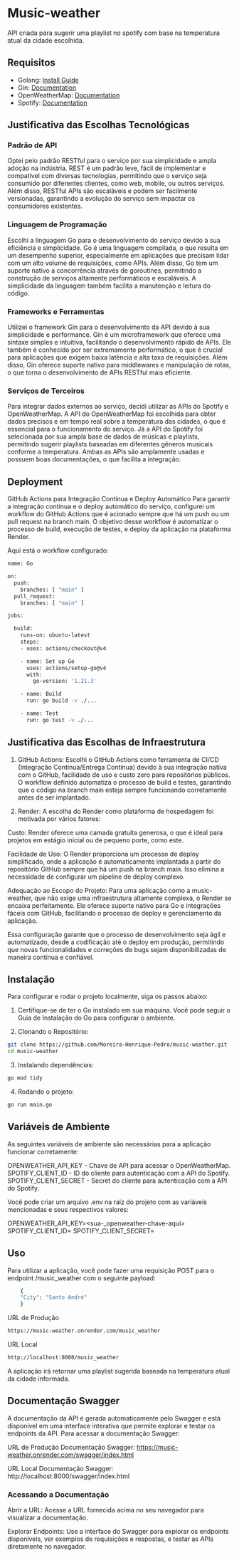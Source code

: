 # Music-weather

API criada para sugerir uma playlist no spotify com base na temperatura atual da cidade escolhida.

## Requisitos

* Golang: [Install Guide](https://golang.org/doc/install)
* Gin: [Documentation](https://pkg.go.dev/github.com/gin-gonic/gin)
* OpenWeatherMap: [Documentation](https://openweathermap.org/guide)
* Spotify: [Documentation](https://developer.spotify.com/documentation/web-api)

## Justificativa das Escolhas Tecnológicas

### Padrão de API
Optei pelo padrão RESTful para o serviço por sua simplicidade e ampla adoção na indústria. REST é um padrão leve, fácil de implementar e compatível com diversas tecnologias, permitindo que o serviço seja consumido por diferentes clientes, como web, mobile, ou outros serviços. Além disso, RESTful APIs são escaláveis e podem ser facilmente versionadas, garantindo a evolução do serviço sem impactar os consumidores existentes.

### Linguagem de Programação
Escolhi a linguagem Go para o desenvolvimento do serviço devido à sua eficiência e simplicidade. Go é uma linguagem compilada, o que resulta em um desempenho superior, especialmente em aplicações que precisam lidar com um alto volume de requisições, como APIs. Além disso, Go tem um suporte nativo a concorrência através de goroutines, permitindo a construção de serviços altamente performáticos e escaláveis. A simplicidade da linguagem também facilita a manutenção e leitura do código.

### Frameworks e Ferramentas
Utilizei o framework Gin para o desenvolvimento da API devido à sua simplicidade e performance. Gin é um microframework que oferece uma sintaxe simples e intuitiva, facilitando o desenvolvimento rápido de APIs. Ele também é conhecido por ser extremamente performático, o que é crucial para aplicações que exigem baixa latência e alta taxa de requisições. Além disso, Gin oferece suporte nativo para middlewares e manipulação de rotas, o que torna o desenvolvimento de APIs RESTful mais eficiente.

### Serviços de Terceiros
Para integrar dados externos ao serviço, decidi utilizar as APIs do Spotify e OpenWeatherMap. A API do OpenWeatherMap foi escolhida para obter dados precisos e em tempo real sobre a temperatura das cidades, o que é essencial para o funcionamento do serviço. Já a API do Spotify foi selecionada por sua ampla base de dados de músicas e playlists, permitindo sugerir playlists baseadas em diferentes gêneros musicais conforme a temperatura. Ambas as APIs são amplamente usadas e possuem boas documentações, o que facilita a integração.

## Deployment
GitHub Actions para Integração Contínua e Deploy Automático
Para garantir a integração contínua e o deploy automático do serviço, configurei um workflow do GitHub Actions que é acionado sempre que há um push ou um pull request na branch main. O objetivo desse workflow é automatizar o processo de build, execução de testes, e deploy da aplicação na plataforma Render.

Aqui está o workflow configurado:

```bash
name: Go

on:
  push:
    branches: [ "main" ]
  pull_request:
    branches: [ "main" ]

jobs:

  build:
    runs-on: ubuntu-latest
    steps:
    - uses: actions/checkout@v4

    - name: Set up Go
      uses: actions/setup-go@v4
      with:
        go-version: '1.21.3'

    - name: Build
      run: go build -v ./...

    - name: Test
      run: go test -v ./...
```

## Justificativa das Escolhas de Infraestrutura

1. GitHub Actions: Escolhi o GitHub Actions como ferramenta de CI/CD (Integração Contínua/Entrega Contínua) devido à sua integração nativa com o GitHub, facilidade de uso e custo zero para repositórios públicos. O workflow definido automatiza o processo de build e testes, garantindo que o código na branch main esteja sempre funcionando corretamente antes de ser implantado.

2. Render: A escolha do Render como plataforma de hospedagem foi motivada por vários fatores:

Custo: Render oferece uma camada gratuita generosa, o que é ideal para projetos em estágio inicial ou de pequeno porte, como este.

Facilidade de Uso: O Render proporciona um processo de deploy simplificado, onde a aplicação é automaticamente implantada a partir do repositório GitHub sempre que há um push na branch main. Isso elimina a necessidade de configurar um pipeline de deploy complexo.

Adequação ao Escopo do Projeto: Para uma aplicação como a music-weather, que não exige uma infraestrutura altamente complexa, o Render se encaixa perfeitamente. Ele oferece suporte nativo para Go e integrações fáceis com GitHub, facilitando o processo de deploy e gerenciamento da aplicação.

Essa configuração garante que o processo de desenvolvimento seja ágil e automatizado, desde a codificação até o deploy em produção, permitindo que novas funcionalidades e correções de bugs sejam disponibilizadas de maneira contínua e confiável.

## Instalação

Para configurar e rodar o projeto localmente, siga os passos abaixo:

1. Certifique-se de ter o Go instalado em sua máquina. Você pode seguir o Guia de Instalação do Go para configurar o ambiente.

2. Clonando o Repositório:

```bash
git clone https://github.com/Moreira-Henrique-Pedro/music-weather.git
cd music-weather
```

3. Instalando dependências:

```bash
go mod tidy
```

4. Rodando o projeto:

```bash
go run main.go
```

## Variáveis de Ambiente

As seguintes variáveis de ambiente são necessárias para a aplicação funcionar corretamente:

OPENWEATHER_API_KEY - Chave de API para acessar o OpenWeatherMap.
SPOTIFY_CLIENT_ID - ID do cliente para autenticação com a API do Spotify.
SPOTIFY_CLIENT_SECRET - Secret do cliente para autenticação com a API do Spotify.

Você pode criar um arquivo .env na raiz do projeto com as variáveis mencionadas e seus respectivos valores:

OPENWEATHER_API_KEY=<sua-_openweather-chave-aqui>
SPOTIFY_CLIENT_ID=<seu-spotify-id-aqui>
SPOTIFY_CLIENT_SECRET=<sua-spotify-secret-aqui>

## Uso

Para utilizar a aplicação, você pode fazer uma requisição POST para o endpoint /music_weather com o seguinte payload:

```bash
    {
    "City": "Santo André"
    }
```

URL de Produção

```bash
https://music-weather.onrender.com/music_weather
```

URL Local

```bash
http://localhost:8000/music_weather
```

A aplicação irá retornar uma playlist sugerida baseada na temperatura atual da cidade informada.

## Documentação Swagger

A documentação da API é gerada automaticamente pelo Swagger e está disponível em uma interface interativa que permite explorar e testar os endpoints da API.
Para acessar a documentação Swagger:

URL de Produção
Documentação Swagger: https://music-weather.onrender.com/swagger/index.html

URL Local
Documentação Swagger: http://localhost:8000/swagger/index.html

### Acessando a Documentação

Abrir a URL: Acesse a URL fornecida acima no seu navegador para visualizar a documentação.

Explorar Endpoints: Use a interface do Swagger para explorar os endpoints disponíveis, ver exemplos de requisições e respostas, e testar as APIs diretamente no navegador.
